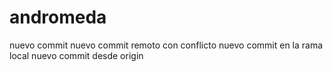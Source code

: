 # andromeda
nuevo commit
nuevo commit remoto con conflicto
nuevo commit en la rama local
nuevo commit desde origin

